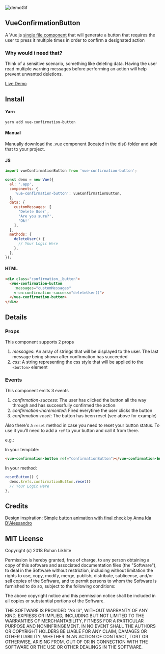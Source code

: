 ![demoGif](https://i.imgur.com/zM0vitr.gif)
## VueConfirmationButton

A Vue.js [single file component](https://vuejs.org/v2/guide/single-file-components.html) that will generate a button that requires the user to press it multiple times in order to confirm a designated action

### Why would i need that?

Think of a sensitive scenario, something like deleting data. Having the user read multiple warning messages before performing an action will help prevent unwanted deletions.

[Live Demo](http://rohanlikhite.com/projects/vueConfirmationButton/)

## Install

#### Yarn

`yarn add vue-confirmation-button`

#### Manual

Manually download the .vue component (located in the dist) folder and add that to your project. 


#### JS

```js
import vueConfirmationButton from 'vue-confirmation-button';

const demo = new Vue({
  el: '.app',
  components: {
    'vue-confirmation-button': vueConfirmationButton,
  },
  data: {
    customMessages: [
      'Delete User',
      'Are you sure?',
      'Ok!'
    ],
  },
  methods: {
    deleteUser() {
      // Your Logic Here 
    },
  },
});
```

#### HTML

```html
<div class="confirmation__button">
  <vue-confirmation-button
    :messages="customMessages"
    v-on:confirmation-success="deleteUser()">
  </vue-confirmation-button>
</div>
```
## Details

### Props

This component supports 2 props

1. *messages*: An array of strings that will be displayed to the user. The last message being shown after confirmation has succeeded
2. *css*: A string representing the css style that will be applied to the `<button>` element

### Events

This component emits 3 events

1. *confirmation-success*: The user has clicked the button all the way through and has successfully confirmed the action
2. *confirmation-incremented*: Fired everytime the user clicks the button
3. *confirmation-reset*: The button has been reset (see above for example)

Also there's a `reset` method in case you need to reset your button status. To use it you'll need to add a `ref` to your button and call it from there.

e.g.:

In your template:

```html
<vue-confirmation-button ref="confirmationButton"></vue-confirmation-button>
```

In your method:

```js
resetButton() {
  demo.$refs.confirmationButton.reset()
  // Your Logic Here
},
```

## Credits

Design inspiration: [Simple button animation with final check
by Anna Ida D'Alessandro](https://dribbble.com/shots/4083243-Simple-button-animation-with-final-check)


## MIT License


Copyright (c) 2018 Rohan Likhite

Permission is hereby granted, free of charge, to any person obtaining a copy of this software and associated documentation files (the "Software"), to deal in the Software without restriction, including without limitation the rights to use, copy, modify, merge, publish, distribute, sublicense, and/or sell copies of the Software, and to permit persons to whom the Software is furnished to do so, subject to the following conditions:

The above copyright notice and this permission notice shall be included in all copies or substantial portions of the Software.

THE SOFTWARE IS PROVIDED "AS IS", WITHOUT WARRANTY OF ANY KIND, EXPRESS OR IMPLIED, INCLUDING BUT NOT LIMITED TO THE WARRANTIES OF MERCHANTABILITY, FITNESS FOR A PARTICULAR PURPOSE AND NONINFRINGEMENT. IN NO EVENT SHALL THE AUTHORS OR COPYRIGHT HOLDERS BE LIABLE FOR ANY CLAIM, DAMAGES OR OTHER LIABILITY, WHETHER IN AN ACTION OF CONTRACT, TORT OR OTHERWISE, ARISING FROM, OUT OF OR IN CONNECTION WITH THE SOFTWARE OR THE USE OR OTHER DEALINGS IN THE SOFTWARE.
